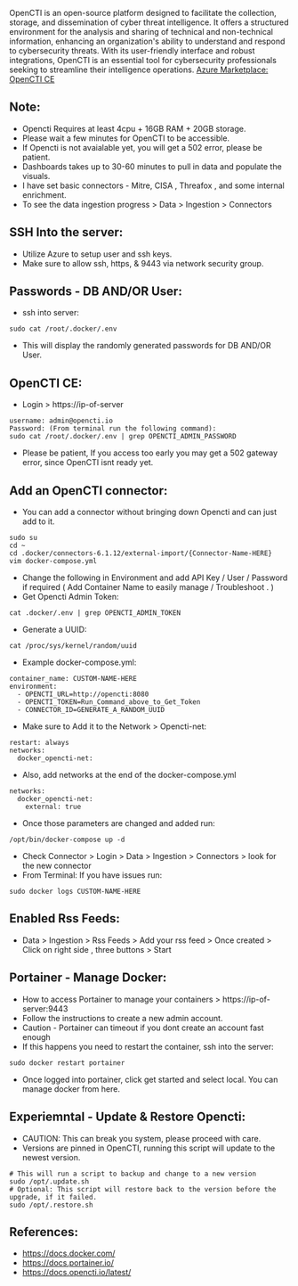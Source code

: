 OpenCTI is an open-source platform designed to facilitate the collection, storage, and dissemination of cyber threat intelligence. It offers a structured environment for the analysis and sharing of technical and non-technical information, enhancing an organization's ability to understand and respond to cybersecurity threats. With its user-friendly interface and robust integrations, OpenCTI is an essential tool for cybersecurity professionals seeking to streamline their intelligence operations. [Azure Marketplace: OpenCTI CE ](https://azuremarketplace.microsoft.com/en-us/marketplace/apps/decyphertek.opencti?tab=Overview)


Note:
-----
* Opencti Requires at least 4cpu + 16GB RAM + 20GB storage. 
* Please wait a few minutes for OpenCTI to be accessible. 
* If Opencti is not avaialable yet, you will get a 502 error, please be patient. 
* Dashboards takes up to 30-60 minutes to pull in data and populate the visuals.
* I have set basic connectors - Mitre, CISA , Threafox , and some internal enrichment.
* To see the data ingestion progress > Data > Ingestion > Connectors 

SSH Into the server:
--------------------
* Utilize Azure to setup user and ssh keys. 
* Make sure to allow ssh, https, & 9443 via network security group.

Passwords - DB AND/OR User:
----------------------------
* ssh into server:
```
sudo cat /root/.docker/.env
```
* This will display the randomly generated passwords for DB AND/OR User. 

OpenCTI CE:
-----------
* Login > https://ip-of-server   
```
username: admin@opencti.io  
Password: (From terminal run the following command):
sudo cat /root/.docker/.env | grep OPENCTI_ADMIN_PASSWORD
```
* Please be patient, If you access too early you may get a 502 gateway error, since OpenCTI isnt ready yet.

Add an OpenCTI connector:
------------------------
* You can add a connector without bringing down Opencti and can just add to it. 
```
sudo su 
cd ~ 
cd .docker/connectors-6.1.12/external-import/{Connector-Name-HERE}
vim docker-compose.yml
```
* Change the following in Environment and add API Key / User / Password if required ( Add Container Name to easily manage / Troubleshoot . )
* Get Opencti Admin Token:
```
cat .docker/.env | grep OPENCTI_ADMIN_TOKEN
```
* Generate a UUID:
```
cat /proc/sys/kernel/random/uuid
```
* Example docker-compose.yml:
```
container_name: CUSTOM-NAME-HERE
environment:
  - OPENCTI_URL=http://opencti:8080
  - OPENCTI_TOKEN=Run_Command_above_to_Get_Token
  - CONNECTOR_ID=GENERATE_A_RANDOM_UUID
```
* Make sure to Add it to the Network > Opencti-net:
```
restart: always
networks:
  docker_opencti-net:
```
* Also, add networks at the end of the docker-compose.yml
```
networks:
  docker_opencti-net:
    external: true
```
* Once those parameters are changed and added run:
```
/opt/bin/docker-compose up -d
```
* Check Connector > Login > Data > Ingestion > Connectors > look for the new connector
* From Terminal: If you have issues run:
```
sudo docker logs CUSTOM-NAME-HERE 
```

Enabled Rss Feeds:
------------------
* Data > Ingestion > Rss Feeds > Add your rss feed > Once created > Click on right side , three buttons > Start

Portainer - Manage Docker:
--------------------------
* How to access Portainer to manage your containers > https://ip-of-server:9443
* Follow the instructions to create a new admin account. 
* Caution - Portainer can timeout if you dont create an account fast enough
* If this happens you need to restart the container, ssh into the server:
```
sudo docker restart portainer
```
* Once logged into portainer, click get started and select local. You can manage docker from here. 

Experiemntal - Update & Restore Opencti:
----------------------------------------
* CAUTION: This can break you system, please proceed with care. 
* Versions are pinned in OpenCTI, running this script will update to the newest version.
```
# This will run a script to backup and change to a new version
sudo /opt/.update.sh
# Optional: This script will restore back to the version before the upgrade, if it failed.
sudo /opt/.restore.sh
```

References:
------------
* https://docs.docker.com/
* https://docs.portainer.io/
* https://docs.opencti.io/latest/


